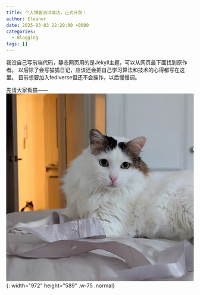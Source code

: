 ```yaml
---
title: 个人博客测试成功，正式开张！
author: Eleanor
date: 2025-03-03 22:20:00 +0000
categories:
  - Blogging
tags: []
---
```


我没自己写前端代码，静态网页用的是Jekyll主题，可以从网页最下面找到原作者。
以后除了会写猫猫日记，应该还会把自己学习算法和技术的心得都写在这里。
目前想要加入fediverse但还不会操作，以后慢慢调。

先请大家看猫——
![tutuPic](/_posts/images/20250303/tutuAbout.png){: width="972" height="589" .w-75 .normal}
